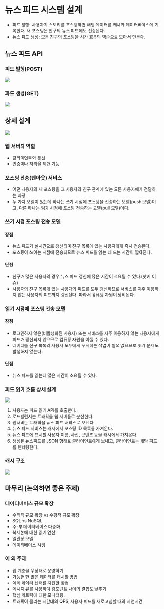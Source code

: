 # 뉴스 피드 시스템 설계
- 피드 발행: 사용자가 스토리를 포스팅하면 해당 데이터를 캐시와 데이터베이스에 기록한다. 새 포스팅은 친구의 뉴스 피드에도 전송된다.
- 뉴스 피드 생성: 모든 친구의 포스팅을 시간 흐름의 역순으로 모아서 만든다.

## 뉴스 피드 API
### 피드 발행(POST)
![](https://velog.velcdn.com/images/haron/post/766bd283-2495-47c5-a9e5-4c1998bd6540/image.png)
### 파드 생성(GET)
![](https://velog.velcdn.com/images/haron/post/5c500937-c494-43ec-8aab-00707ba4c277/image.png)

## 상세 설계
![](https://velog.velcdn.com/images/haron/post/dec9a07c-ef08-49f1-828a-54f799798c65/image.png)

### 웹 서버의 역할
- 클라이언트와 통신
- 인증이나 처리율 제한 기능

### 포스팅 전송(팬아웃) 서비스
- 어떤 사용자의 새 포스팅을 그 사용자와 친구 관계에 있는 모든 사용자에게 전달하는 과정
- 두 가지 모델이 있는데 하나는 쓰기 시점에 포스팅을 전송하는 모델(push 모델)이고, 다른 하나는 읽기 시점에 포스팅 전송하는 모델(pull 모델)이다.

### 쓰기 시점 포스팅 전송 모델
#### 장점
- 뉴스 피드가 실시간으로 갱신되며 친구 목록에 있는 사용자에게 즉시 전송된다.
- 포스팅이 쓰이는 시점에 전송되므로 뉴스 피드를 읽는 데 드는 시간이 짧아진다.
#### 단점
- 친구가 많은 사용자의 경우 뉴스 피드 갱신에 많은 시간이 소요될 수 있다.(핫키 이슈)
- 사용자의 친구 목록에 있는 사용자의 피드를 모두 갱신하므로 서비스를 자주 이용하지 않는 사용자의 피드까지 갱신된다. 따라서 컴퓨팅 자원이 낭비된다.

### 읽기 시점에 포스팅 전송 모델
#### 장점
- 로그인하지 않은(비활성화된 사용자) 또는 서비스를 자주 이용하지 않는 사용자에게 피드가 갱신되지 않으므로 컴퓨팅 자원을 아낄 수 있다.
- 데이터를 친구 목록의 사용자 모두에게 푸시하는 작업이 필요 없으므로 핫키 문제도 발생하지 않는다.
#### 단점
- 뉴스 피드를 읽는데 많은 시간이 소요될 수 있다.

### 피드 읽기 흐름 상세 설계 
![](https://velog.velcdn.com/images/haron/post/39824297-1d62-41d0-be91-0ae401947076/image.png)
1. 사용자는 피드 읽기 API를 호출한다.
2. 로드밸런서는 트래픽을 웹 서버들로 분산한다.
3. 웹서버는 트래픽을 뉴스 피드 서비스로 보낸다.
4. 뉴스 피드 서비스는 캐시에서 포스팅 ID 목록을 가져온다.
5. 뉴스 피드에 표시할 사용자 이름, 사진, 콘텐츠 등을 캐시에서 가져온다.
6. 생성된 뉴스피드를 JSON 형태로 클라이언트에게 보내고, 클라이언트는 해당 피드를 렌더링한다.

### 캐시 구조
![](https://velog.velcdn.com/images/haron/post/a8a78905-47fd-4625-9578-49e596ac6abc/image.png)

## 마무리 (논의하면 좋은 주제)
### 데이터베이스 규모 확장
- 수직적 규모 확장 vs 수평적 규모 확장
- SQL vs NoSQL
- 주-부 데이터베이스 다중화
- 복제본에 대한 읽기 연산
- 일관성 모델
- 데이터베이스 샤딩
### 이 외 주제
- 웹 계층을 무상태로 운영하기
- 가능한 한 많은 데이터를 캐시할 방법
- 여러 데이터 센터를 지원할 방법
- 메시지 큐를 사용하여 컴포넌트 사이의 결합도 낮추기
- 핵심 메트릭에 대한 모니터링.
- 트래픽이 몰리는 시간대의 QPS, 사용자 피드를 새로고침할 때의 지연시간